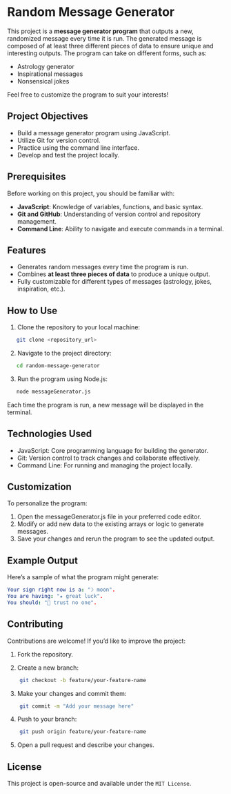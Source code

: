 # Random Message Generator

This project is a **message generator program** that outputs a new, randomized message every time it is run. The generated message is composed of at least three different pieces of data to ensure unique and interesting outputs. The program can take on different forms, such as:

- Astrology generator
- Inspirational messages
- Nonsensical jokes

Feel free to customize the program to suit your interests!

## Project Objectives

- Build a message generator program using JavaScript.
- Utilize Git for version control.
- Practice using the command line interface.
- Develop and test the project locally.

## Prerequisites

Before working on this project, you should be familiar with:

- **JavaScript**: Knowledge of variables, functions, and basic syntax.
- **Git and GitHub**: Understanding of version control and repository management.
- **Command Line**: Ability to navigate and execute commands in a terminal.

## Features

- Generates random messages every time the program is run.
- Combines **at least three pieces of data** to produce a unique output.
- Fully customizable for different types of messages (astrology, jokes, inspiration, etc.).

## How to Use

1. Clone the repository to your local machine:
```bash
   git clone <repository_url>
```

2. Navigate to the project directory:
```bash
   cd random-message-generator
```

3. Run the program using Node.js:
```bash
   node messageGenerator.js
```
Each time the program is run, a new message will be displayed in the terminal.

## Technologies Used

* JavaScript: Core programming language for building the generator.
* Git: Version control to track changes and collaborate effectively.
* Command Line: For running and managing the project locally.

## Customization

To personalize the program:

1. Open the messageGenerator.js file in your preferred code editor.
2. Modify or add new data to the existing arrays or logic to generate messages.
3. Save your changes and rerun the program to see the updated output.

## Example Output
Here’s a sample of what the program might generate:

```yaml
Your sign right now is a: "☽ moon".
You are having: "★ great luck".
You should: "🤫 trust no one".
```

## Contributing
Contributions are welcome! If you’d like to improve the project:

1. Fork the repository.

2. Create a new branch:
```bash
    git checkout -b feature/your-feature-name
```

3. Make your changes and commit them:
```bash
    git commit -m "Add your message here"
```

4. Push to your branch:
```bash
    git push origin feature/your-feature-name
```

5. Open a pull request and describe your changes.

## License
This project is open-source and available under the `MIT License`.